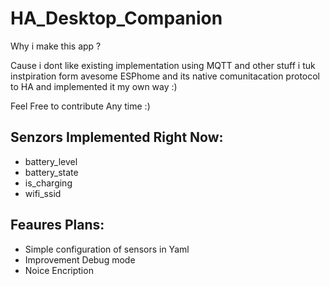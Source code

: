 # HA_Desktop_Companion
Why i make this app ? 

Cause i dont like existing implementation using MQTT and other stuff i tuk instpiration form avesome ESPhome and its native comunitacation protocol to HA and implemented it my own way :)

Feel Free to contribute Any time :)

## Senzors Implemented Right Now:
- battery_level
- battery_state
- is_charging
- wifi_ssid

## Feaures Plans:
- Simple configuration of sensors in Yaml
- Improvement Debug mode
- Noice Encription
